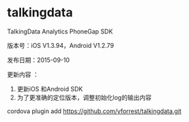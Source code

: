 # talkingdata
TalkingData Analytics PhoneGap SDK

版本号：iOS V1.3.94，Android V1.2.79

发布日期：2015-09-10

更新内容 ：
1. 更新iOS 和Android SDK
2. 为了更准确的定位版本，调整初始化log的输出内容


cordova plugin add https://github.com/yforrest/talkingdata.git
